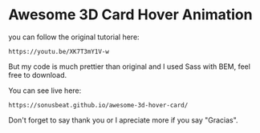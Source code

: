 # Awesome 3D Card Hover Animation

you can follow the original tutorial here:

```
https://youtu.be/XK7T3mY1V-w
```

But my code is much prettier than original and I used Sass with BEM, feel free to download.

You can see live here:

```
https://sonusbeat.github.io/awesome-3d-hover-card/
```

Don't forget to say thank you or I apreciate more if you say "Gracias".

